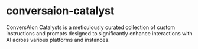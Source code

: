 # conversaion-catalyst
ConversAIon Catalysts is a meticulously curated collection of custom instructions and prompts designed to significantly enhance interactions with AI across various platforms and instances.
